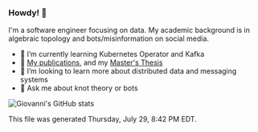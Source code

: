 ### Howdy! 👋
I'm a software engineer focusing on data.
My academic background is in algebraic topology and bots/misinformation on
social media.

- 🌱 I’m currently learning Kubernetes Operator and Kafka
- 🔭 [My publications](https://scholar.google.com/citations?user=alrj1ZwAAAAJ&hl=en), and my [Master's Thesis](https://github.com/gsantia/Alexander-Polynomial/blob/master/Alexander%20Polynomial%20Essay.pdf)
- 👯 I’m looking to learn more about distributed data and messaging systems
- 💬 Ask me about knot theory or bots

![Giovanni's GitHub stats](https://github-readme-stats.vercel.app/api?username=gsantia&show_icons=true&theme=radical&count_private=true)


This file was generated Thursday, July 29, 8:42 PM EDT.

<!--
**gsantia/gsantia** is a ✨ _special_ ✨ repository because its `README.md` (this file) appears on your GitHub profile.

Here are some ideas to get you started:

- 🔭 I’m currently working on ...
- 🌱 I’m currently learning ...
- 👯 I’m looking to collaborate on ...
- 🤔 I’m looking for help with ...
- 💬 Ask me about ...
- 📫 How to reach me: ...
- 😄 Pronouns: ...
- ⚡ Fun fact: ...
-->
